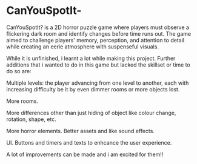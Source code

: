 # CanYouSpotIt-
CanYouSpotIt? is a 2D horror puzzle game where players must observe a flickering dark room and identify changes before time runs out. The game aimed to challenge players' memory, perception, and attention to detail while creating an eerie atmosphere with suspenseful visuals.

While it is unfinished, i learnt a lot while making this project. Further additions that i wanted to do in this game but lacked the skillset or time to do so are:

Multiple levels: the player advancing from one level to another, each with increasing difficulty be it by even dimmer rooms or more objects lost.

More rooms.

More differences other than just hiding of object like colour change, rotation, shape, etc.

More horror elements. Better assets and like sound effects.

UI. Buttons and timers and texts to enhcance the user experience.

A lot of improvements can be made and i am excited for them!!




